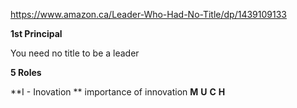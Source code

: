 https://www.amazon.ca/Leader-Who-Had-No-Title/dp/1439109133

**1st Principal**

You need no title to be a leader

**5 Roles**

**I - Inovation ** importance of innovation
**M** 
**U**
**C**
**H**
